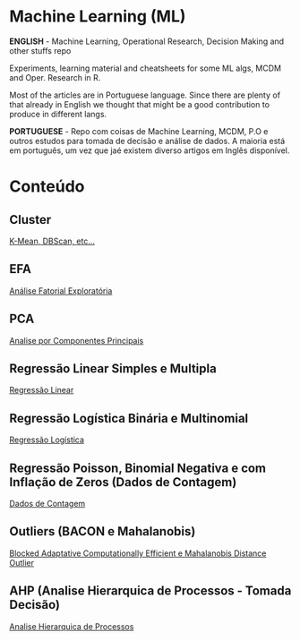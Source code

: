 # Machine Learning (ML)

**ENGLISH** -  Machine Learning, Operational Research, Decision Making and other stuffs repo

Experiments, learning material and cheatsheets for some ML algs, MCDM and Oper. Research in R.

Most of the articles are in Portuguese language. Since there are plenty of that already in English we thought that might be a good contribution to produce in different langs.

**PORTUGUESE** -  Repo com coisas de Machine Learning, MCDM, P.O e outros estudos para tomada de decisão e análise de dados. A maioria está em português, um vez que jaé existem diverso artigos em Inglês disponível.

# **Conteúdo**

## Cluster 
[K-Mean, DBScan, etc...](https://scopinho.github.io/ML/Cluster/Cluster-01.html)

## EFA
[Análise Fatorial Exploratória](https://scopinho.github.io/ML/EFA/EFA-01.html)

## PCA
[Analise por Componentes Principais](https://scopinho.github.io/ML/PCA/PCA-01.html)

## Regressão Linear Simples e Multipla
[Regressão Linear](https://scopinho.github.io/ML/REGRESSAO/RegLinear-01.html)

## Regressão Logística Binária e Multinomial
[Regressão Logística](https://scopinho.github.io/ML/REGRESSAO/Reg_Logistica-01-01.html)

## Regressão Poisson, Binomial Negativa e com Inflação de Zeros (Dados de Contagem)
[Dados de Contagem](https://scopinho.github.io/ML/REGRESSAO/Reg_Contagem-01.html)

## Outliers (BACON e Mahalanobis)
[Blocked Adaptative Computationally Efficient e Mahalanobis Distance Outlier](https://scopinho.github.io/ML/BACON/BACON.html)

## AHP (Analise Hierarquica de Processos - Tomada Decisão)
[Analise Hierarquica de Processos](https://scopinho.github.io/ML/AHP/AHP-01.html)

